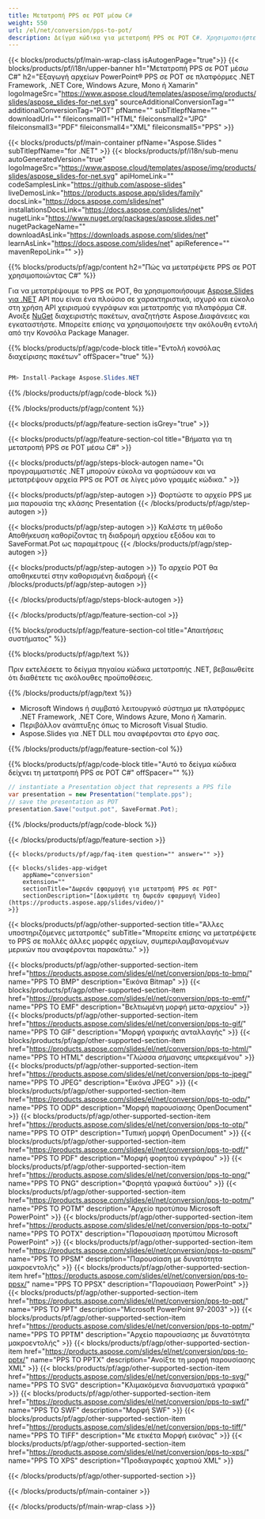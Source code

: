 ```yaml
---
title: Μετατροπή PPS σε POT μέσω C#
weight: 550
url: /el/net/conversion/pps-to-pot/ 
description: Δείγμα κώδικα για μετατροπή PPS σε POT C#. Χρησιμοποιήστε παράδειγμα κώδικα API για ομαδική μετατροπή αρχείων PPS σε POT εντός VB.NET, Asp.NET ή οποιασδήποτε εφαρμογής που βασίζεται στο .NET.
---
```


{{< blocks/products/pf/main-wrap-class isAutogenPage="true">}}
{{< blocks/products/pf/i18n/upper-banner h1="Μετατροπή PPS σε POT μέσω C#" h2="Εξαγωγή αρχείων PowerPoint® PPS σε POT σε πλατφόρμες .NET Framework, .NET Core, Windows Azure, Mono ή Xamarin" logoImageSrc="https://www.aspose.cloud/templates/aspose/img/products/slides/aspose_slides-for-net.svg" sourceAdditionalConversionTag="" additionalConversionTag="POT" pfName="" subTitlepfName="" downloadUrl="" fileiconsmall1="HTML" fileiconsmall2="JPG" fileiconsmall3="PDF" fileiconsmall4="XML" fileiconsmall5="PPS" >}}

{{< blocks/products/pf/main-container pfName="Aspose.Slides " subTitlepfName="for .NET" >}}
{{< blocks/products/pf/i18n/sub-menu autoGeneratedVersion="true" logoImageSrc="https://www.aspose.cloud/templates/aspose/img/products/slides/aspose_slides-for-net.svg" apiHomeLink="" codeSamplesLink="https://github.com/aspose-slides" liveDemosLink="https://products.aspose.app/slides/family" docsLink="https://docs.aspose.com/slides/net" installationsDocsLink="https://docs.aspose.com/slides/net" nugetLink="https://www.nuget.org/packages/aspose.slides.net" nugetPackageName="" downloadAsLink="https://downloads.aspose.com/slides/net" learnAsLink="https://docs.aspose.com/slides/net" apiReference="" mavenRepoLink="" >}}

{{% blocks/products/pf/agp/content h2="Πώς να μετατρέψετε PPS σε POT χρησιμοποιώντας C#" %}}

 Για να μετατρέψουμε το PPS σε POT, θα χρησιμοποιήσουμε
 [Aspose.Slides για .NET](https://products.aspose.com/slides/el/net)
 API που είναι ένα πλούσιο σε χαρακτηριστικά, ισχυρό και εύκολο στη χρήση API χειρισμού εγγράφων και μετατροπής για πλατφόρμα C#. Ανοιξε
 [NuGet](https://www.nuget.org/packages/aspose.slides.net)
 διαχειριστής πακέτων, αναζητήστε
 Aspose.Διαφάνειες
 και εγκαταστήστε. Μπορείτε επίσης να χρησιμοποιήσετε την ακόλουθη εντολή από την Κονσόλα Package Manager.

{{% blocks/products/pf/agp/code-block title="Εντολή κονσόλας διαχείρισης πακέτων" offSpacer="true" %}}

```cs

PM> Install-Package Aspose.Slides.NET

```

{{% /blocks/products/pf/agp/code-block %}}

{{% /blocks/products/pf/agp/content %}}

{{< blocks/products/pf/agp/feature-section isGrey="true" >}}


{{< blocks/products/pf/agp/feature-section-col title="Βήματα για τη μετατροπή PPS σε POT μέσω C#" >}}

{{< blocks/products/pf/agp/steps-block-autogen name="Οι προγραμματιστές .NET μπορούν εύκολα να φορτώσουν και να μετατρέψουν αρχεία PPS σε POT σε λίγες μόνο γραμμές κώδικα." >}}

{{< blocks/products/pf/agp/step-autogen >}}
Φορτώστε το αρχείο PPS με μια παρουσία της κλάσης Presentation
{{< /blocks/products/pf/agp/step-autogen >}}

{{< blocks/products/pf/agp/step-autogen >}}
Καλέστε τη μέθοδο Αποθήκευση καθορίζοντας τη διαδρομή αρχείου εξόδου και το SaveFormat.Pot ως παραμέτρους
{{< /blocks/products/pf/agp/step-autogen >}}

{{< blocks/products/pf/agp/step-autogen >}}
Το αρχείο POT θα αποθηκευτεί στην καθορισμένη διαδρομή
{{< /blocks/products/pf/agp/step-autogen >}}

{{< /blocks/products/pf/agp/steps-block-autogen >}}

{{< /blocks/products/pf/agp/feature-section-col >}}

{{% blocks/products/pf/agp/feature-section-col title="Απαιτήσεις συστήματος" %}}

{{% blocks/products/pf/agp/text %}}

 Πριν εκτελέσετε το δείγμα πηγαίου κώδικα μετατροπής .NET, βεβαιωθείτε ότι διαθέτετε τις ακόλουθες προϋποθέσεις.

{{% /blocks/products/pf/agp/text %}}

- Microsoft Windows ή συμβατό λειτουργικό σύστημα με πλατφόρμες .NET Framework, .NET Core, Windows Azure, Mono ή Xamarin.
- Περιβάλλον ανάπτυξης όπως το Microsoft Visual Studio.
- Aspose.Slides για .NET DLL που αναφέρονται στο έργο σας.

{{% /blocks/products/pf/agp/feature-section-col %}}

{{% blocks/products/pf/agp/code-block title="Αυτό το δείγμα κώδικα δείχνει τη μετατροπή PPS σε POT C#" offSpacer="" %}}

```cs
// instantiate a Presentation object that represents a PPS file
var presentation = new Presentation("template.pps");
// save the presentation as POT
presentation.Save("output.pot", SaveFormat.Pot); 

```

{{% /blocks/products/pf/agp/code-block %}}

{{< /blocks/products/pf/agp/feature-section >}}

    {{< blocks/products/pf/agp/faq-item question="" answer="" >}}
 

<!-- aboutfile Starts -->

<!-- aboutfile Ends -->

    {{< blocks/slides-app-widget 
        appName="conversion"
        extension=""
        sectionTitle="Δωρεάν εφαρμογή για μετατροπή PPS σε POT" 
        sectionDescription="[Δοκιμάστε τη δωρεάν εφαρμογή Video](https://products.aspose.app/slides/video/)" 
    >}}
    
{{< blocks/products/pf/agp/other-supported-section title="Άλλες υποστηριζόμενες μετατροπές" subTitle="Μπορείτε επίσης να μετατρέψετε το PPS σε πολλές άλλες μορφές αρχείων, συμπεριλαμβανομένων μερικών που αναφέρονται παρακάτω." >}}

{{< blocks/products/pf/agp/other-supported-section-item href="https://products.aspose.com/slides/el/net/conversion/pps-to-bmp/" name="PPS TO BMP" description="Εικόνα Bitmap" >}}
{{< blocks/products/pf/agp/other-supported-section-item href="https://products.aspose.com/slides/el/net/conversion/pps-to-emf/" name="PPS TO EMF" description="Βελτιωμένη μορφή μετα-αρχείου" >}}
{{< blocks/products/pf/agp/other-supported-section-item href="https://products.aspose.com/slides/el/net/conversion/pps-to-gif/" name="PPS TO GIF" description="Μορφή γραφικής ανταλλαγής" >}}
{{< blocks/products/pf/agp/other-supported-section-item href="https://products.aspose.com/slides/el/net/conversion/pps-to-html/" name="PPS TO HTML" description="Γλώσσα σήμανσης υπερκειμένου" >}}
{{< blocks/products/pf/agp/other-supported-section-item href="https://products.aspose.com/slides/el/net/conversion/pps-to-jpeg/" name="PPS TO JPEG" description="Εικόνα JPEG" >}}
{{< blocks/products/pf/agp/other-supported-section-item href="https://products.aspose.com/slides/el/net/conversion/pps-to-odp/" name="PPS TO ODP" description="Μορφή παρουσίασης OpenDocument" >}}
{{< blocks/products/pf/agp/other-supported-section-item href="https://products.aspose.com/slides/el/net/conversion/pps-to-otp/" name="PPS TO OTP" description="Τυπική μορφή OpenDocument" >}}
{{< blocks/products/pf/agp/other-supported-section-item href="https://products.aspose.com/slides/el/net/conversion/pps-to-pdf/" name="PPS TO PDF" description="Μορφή φορητού εγγράφου" >}}
{{< blocks/products/pf/agp/other-supported-section-item href="https://products.aspose.com/slides/el/net/conversion/pps-to-png/" name="PPS TO PNG" description="Φορητά γραφικά δικτύου" >}}
{{< blocks/products/pf/agp/other-supported-section-item href="https://products.aspose.com/slides/el/net/conversion/pps-to-potm/" name="PPS TO POTM" description="Αρχείο προτύπου Microsoft PowerPoint" >}}
{{< blocks/products/pf/agp/other-supported-section-item href="https://products.aspose.com/slides/el/net/conversion/pps-to-potx/" name="PPS TO POTX" description="Παρουσίαση προτύπου Microsoft PowerPoint" >}}
{{< blocks/products/pf/agp/other-supported-section-item href="https://products.aspose.com/slides/el/net/conversion/pps-to-ppsm/" name="PPS TO PPSM" description="Παρουσίαση με δυνατότητα μακροεντολής" >}}
{{< blocks/products/pf/agp/other-supported-section-item href="https://products.aspose.com/slides/el/net/conversion/pps-to-ppsx/" name="PPS TO PPSX" description="Παρουσίαση PowerPoint" >}}
{{< blocks/products/pf/agp/other-supported-section-item href="https://products.aspose.com/slides/el/net/conversion/pps-to-ppt/" name="PPS TO PPT" description="Microsoft PowerPoint 97-2003" >}}
{{< blocks/products/pf/agp/other-supported-section-item href="https://products.aspose.com/slides/el/net/conversion/pps-to-pptm/" name="PPS TO PPTM" description="Αρχείο παρουσίασης με δυνατότητα μακροεντολής" >}}
{{< blocks/products/pf/agp/other-supported-section-item href="https://products.aspose.com/slides/el/net/conversion/pps-to-pptx/" name="PPS TO PPTX" description="Ανοίξτε τη μορφή παρουσίασης XML" >}}
{{< blocks/products/pf/agp/other-supported-section-item href="https://products.aspose.com/slides/el/net/conversion/pps-to-svg/" name="PPS TO SVG" description="Κλιμακόμενα διανυσματικά γραφικά" >}}
{{< blocks/products/pf/agp/other-supported-section-item href="https://products.aspose.com/slides/el/net/conversion/pps-to-swf/" name="PPS TO SWF" description="Μορφή SWF" >}}
{{< blocks/products/pf/agp/other-supported-section-item href="https://products.aspose.com/slides/el/net/conversion/pps-to-tiff/" name="PPS TO TIFF" description="Με ετικέτα Μορφή εικόνας" >}}
{{< blocks/products/pf/agp/other-supported-section-item href="https://products.aspose.com/slides/el/net/conversion/pps-to-xps/" name="PPS TO XPS" description="Προδιαγραφές χαρτιού XML" >}}

{{< /blocks/products/pf/agp/other-supported-section >}}

{{< /blocks/products/pf/main-container >}}
    
{{< /blocks/products/pf/main-wrap-class >}}